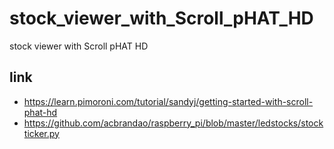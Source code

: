 # stock_viewer_with_Scroll_pHAT_HD
stock viewer with Scroll pHAT HD

## link
- https://learn.pimoroni.com/tutorial/sandyj/getting-started-with-scroll-phat-hd
- https://github.com/acbrandao/raspberry_pi/blob/master/ledstocks/stockticker.py
